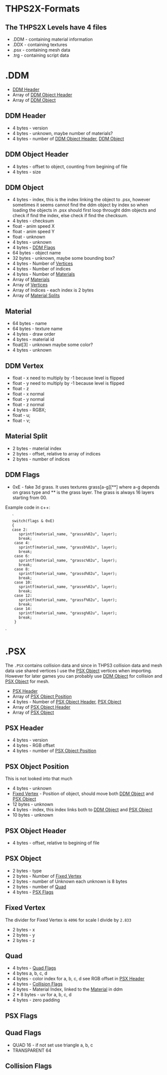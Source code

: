 # THPS2X-Formats

## The THPS2X Levels have 4 files
* .DDM - containing material information
* .DDX - containing textures
* .psx - containing mesh data
* .trg - containing script data


# .DDM
* [DDM Header](#ddm-header)
* Array of [DDM Object Header](#ddm-object-header)
* Array of [DDM Object](#ddm-object)

## DDM Header

* 4 bytes - version
* 4 bytes - unknown, maybe number of materials?
* 4 bytes - number of [DDM Object Header](#ddm-object-header), [DDM Object](#ddm-object)

## DDM Object Header
* 4 bytes - offset to object, counting from begining of file
* 4 bytes - size



## DDM Object
* 4 bytes - index, this is the index linking the object to .psx, however sometimes it seems cannot find the ddm object by index so when loading the objects in .psx should first loop throught ddm objects and check if find the index, else check if find the checksum.
* 4 bytes - checksum
* float - anim speed X
* float - anim speed Y
* float - unknown
* 4 bytes - unknown
* 4 bytes - [DDM Flags](#ddm-flags)
* 64 bytes - object name
* 32 bytes - unknown, maybe some bounding box?
* 4 bytes - Number of [Vertices](#ddm-vertex)
* 4 bytes - Number of indices
* 4 bytes - Number of [Materials](#material)
* Array of [Materials](#material)
* Array of [Vertices](#ddm-vertex)
* Array of Indices - each index is 2 bytes
* Array of [Material Splits](#material-split)

## Material
* 64 bytes - name
* 64 bytes - texture name
* 4 bytes - draw order
* 4 bytes - material id
* float[3] - unknown maybe some color?
* 4 bytes - unknown

## DDM Vertex
* float - x need to multiply by -1 because level is flipped
* float - y need to multiply by -1 because level is flipped
* float - z
* float - x normal
* float - y normal
* float - z normal
* 4 bytes - RGBX;
* float - u;
* float - v;

## Material Split
* 2 bytes - material index
* 2 bytes - offset, relative to array of indices
* 2 bytes - number of indices

## DDM Flags
* 0xE - fake 3d grass. It uses textures grass[a-g][**] where a-g depends on grass type and ** is the grass layer.
The grass is always 16 layers starting from 00.

Example code in c++:

       `
       switch(flags & 0xE)
       {
       case 2:
          sprintf(material_name, "grassa%02u", layer);
          break;
        case 4:
          sprintf(material_name, "grassb%02u", layer);
          break;
        case 6:
          sprintf(material_name, "grassc%02u", layer);
          break;
        case 8:
          sprintf(material_name, "grassd%02u", layer);
          break;
        case 10:
          sprintf(material_name, "grasse%02u", layer);
          break;
        case 12:
          sprintf(material_name, "grassf%02u", layer);
          break;
        case 14:
          sprintf(material_name, "grassg%02u", layer);
          break;
        }
`
          







# .PSX
The `.PSX` contains collision data and since in THPS3 collision data and mesh data use shared vertices I use the [PSX Object](#psx-object) vertices when importing.
However for later games you can probably use [DDM Object](#ddm-object) for collision and [PSX Object](#psx-object) for mesh.
* [PSX Header](#psx-header)
* Array of [PSX Object Position](#psx-object-position)
* 4 bytes - Number of [PSX Object Header](#psx-object-header), [PSX Object](#psx-object)
* Array of [PSX Object Header](#psx-object-header)
* Array of [PSX Object](#psx-object)


## PSX Header
* 4 bytes - version
* 4 bytes - RGB offset
* 4 bytes - number of [PSX Object Position](#psx-object-position)

## PSX Object Position
This is not looked into that much
* 4 bytes - unknown
* [Fixed Vertex](#fixed-vertex) - Position of object, should move both [DDM Object](#ddm-object) and [PSX Object](#psx-object)
* 12 bytes - unknown
* 4 bytes - index, this index links both to [DDM Object](#ddm-object) and [PSX Object](#psx-object)
* 10 bytes - unknown

## PSX Object Header
* 4 bytes - offset, relative to begining of file

## PSX Object
* 2 bytes - type
* 2 bytes - Number of [Fixed Vertex](#fixed-vertex)
* 2 bytes - number of Unknown each unknown is 8 bytes
* 2 bytes - number of [Quad](#quad)
* 4 bytes - [PSX Flags](#psx-flags)



## Fixed Vertex
The divider for Fixed Vertex is `4096` for scale I divide by `2.833`
* 2 bytes - x 
* 2 bytes - y
* 2 bytes - z


## Quad
* 4 bytes - [Quad Flags](#quad-flags)
* 4 bytes a, b, c, d
* 4 bytes - color index for a, b, c, d see RGB offset in [PSX Header](#psx-header)
* 4 bytes - [Collision Flags](#collision-flags)
* 4 bytes - Material Index, linked to the [Material](#material) in ddm
* 2 * 8 bytes - uv for a, b, c, d
* 4 bytes - zero padding

## PSX Flags

## Quad Flags
* QUAD 16 - if not set use triangle a, b, c
* TRANSPARENT 64
## Collision Flags

